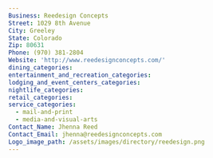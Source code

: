 ```yaml
---
Business: Reedesign Concepts
Street: 1029 8th Avenue
City: Greeley
State: Colorado
Zip: 80631
Phone: (970) 381-2804
Website: 'http://www.reedesignconcepts.com/'
dining_categories:
entertainment_and_recreation_categories:
lodging_and_event_centers_categories:
nightlife_categories:
retail_categories:
service_categories:
  - mail-and-print
  - media-and-visual-arts
Contact_Name: Jhenna Reed
Contact_Email: jhenna@reedesignconcepts.com
Logo_image_path: /assets/images/directory/reedesign.png
---
```



